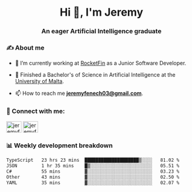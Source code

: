 <h1 align="center">Hi 👋, I'm Jeremy</h1>
<h3 align="center">An eager Artificial Intelligence graduate</h3>

<h3 align="left">✍ About me</h3>

- 🔭 I’m currently working at [RocketFin](https://rocketfin.co) as a Junior Software Developer.

- 🌱 Finished a Bachelor's of Science in Artificial Intelligence at the [University of Malta](https://www.linkedin.com/school/university-of-malta/).

- 📫 How to reach me **jeremyfenech03@gmail.com**.

<h3 align="left">🔗 Connect with me:</h3>
<p align="left">
<a href="https://linkedin.com/in/jeremyfenech" target="blank"><img align="center" src="https://raw.githubusercontent.com/rahuldkjain/github-profile-readme-generator/master/src/images/icons/Social/linked-in-alt.svg" alt="jeremyfenech" height="30" width="40" /></a>
<a href="https://www.leetcode.com/jeremyfen" target="blank"><img align="center" src="https://raw.githubusercontent.com/rahuldkjain/github-profile-readme-generator/master/src/images/icons/Social/leet-code.svg" alt="jeremyfen" height="30" width="40" /></a>
</p>


<h3 align="left">📊 Weekly development breakdown</h3>

<!--START_SECTION:waka-->

```txt
TypeScript   23 hrs 23 mins  ████████████████████▒░░░░   81.02 %
JSON         1 hr 35 mins    █▒░░░░░░░░░░░░░░░░░░░░░░░   05.51 %
C#           55 mins         ▓░░░░░░░░░░░░░░░░░░░░░░░░   03.23 %
Other        43 mins         ▓░░░░░░░░░░░░░░░░░░░░░░░░   02.50 %
YAML         35 mins         ▓░░░░░░░░░░░░░░░░░░░░░░░░   02.07 %
```

<!--END_SECTION:waka-->
